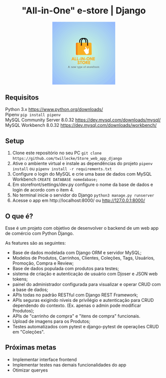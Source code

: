 <h1 align="center">"All-in-One" e-store | Django</h1>

<p align="center">
<img align="middle" src="https://github.com/twillecke/Store_web_app_django/blob/main/core/static/core/logo.svg" width="40%" height="40%">
</p>

## Requisitos

Python 3.x https://www.python.org/downloads/ <br>
Pipenv `pip install pipenv`<br>
MySQL Community Server 8.0.32 https://dev.mysql.com/downloads/mysql/ <br>
MySQL Workbench 8.0.32 https://dev.mysql.com/downloads/workbench/

## Setup

1. Clone este repositório no seu PC `git clone https://github.com/twillecke/Store_web_app_django`
2. Ative o ambiente virtual e instale as dependências do projeto `pipenv install` ou `pipenv install -r requirements.txt`
3. Configure o login do MySQL e crie uma base de dados com MySQL Workbench `CREATE DATABASE nomedabase;`
4. Em storefront/settings/dev.py configure o nome da base de dados e login de acordo com o item 4.  
5. No terminal inicie o servidor do Django `python3 manage.py runserver`
6. Acesse o app em http://localhost:8000/ ou http://127.0.0.1:8000/

## O que é?
Esse é um projeto com objetivo de desenvolver o backend de um web app de comércio com Python Django. 

As features são as seguintes:
- Base de dados modelada com Django ORM e servidor MySQL;
- Modelos de Produtos, Carrinhos, Clientes, Coleções, Tags, Usuários, Promoção, Compra e Review;
- Base de dados populada com produtos para testes;
- sistema de criação e autenticação de usuário com Djoser e JSON web tokens;
- painel do administrador configurada para visualizar e operar CRUD com a base de dados;
- APIs todas no padrão RESTful com Django REST Framework;
- APIs seguras exigindo níveis de privilégio e autenticação para CRUD dependendo do contexto. (Ex. apenas o admin pode modificar Produtos);
- APIs de "carrinho de compra" e "itens de compra" funcionais.
- Upload de imagens para os Produtos;
- Testes automatizados com pytest e django-pytest de operações CRUD em "Coleções".

## Próximas metas
- Implementar interface frontend
- Implementar testes nas demais funcionalidades do app
- Otimizar queryes
